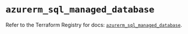 # `azurerm_sql_managed_database`

Refer to the Terraform Registry for docs: [`azurerm_sql_managed_database`](https://registry.terraform.io/providers/hashicorp/azurerm/3.116.0/docs/resources/sql_managed_database).
